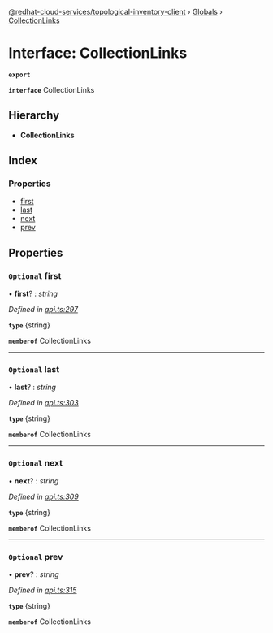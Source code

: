 [@redhat-cloud-services/topological-inventory-client](../README.md) › [Globals](../globals.md) › [CollectionLinks](collectionlinks.md)

# Interface: CollectionLinks

**`export`** 

**`interface`** CollectionLinks

## Hierarchy

* **CollectionLinks**

## Index

### Properties

* [first](collectionlinks.md#optional-first)
* [last](collectionlinks.md#optional-last)
* [next](collectionlinks.md#optional-next)
* [prev](collectionlinks.md#optional-prev)

## Properties

### `Optional` first

• **first**? : *string*

*Defined in [api.ts:297](https://github.com/RedHatInsights/javascript-clients/blob/master/packages/topological-inventory/api.ts#L297)*

**`type`** {string}

**`memberof`** CollectionLinks

___

### `Optional` last

• **last**? : *string*

*Defined in [api.ts:303](https://github.com/RedHatInsights/javascript-clients/blob/master/packages/topological-inventory/api.ts#L303)*

**`type`** {string}

**`memberof`** CollectionLinks

___

### `Optional` next

• **next**? : *string*

*Defined in [api.ts:309](https://github.com/RedHatInsights/javascript-clients/blob/master/packages/topological-inventory/api.ts#L309)*

**`type`** {string}

**`memberof`** CollectionLinks

___

### `Optional` prev

• **prev**? : *string*

*Defined in [api.ts:315](https://github.com/RedHatInsights/javascript-clients/blob/master/packages/topological-inventory/api.ts#L315)*

**`type`** {string}

**`memberof`** CollectionLinks
